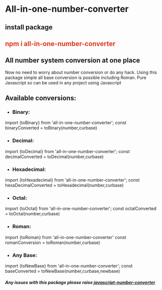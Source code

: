 # All-in-one-number-converter
## install package
<h2 style="color:#DC381F">npm i all-in-one-number-converter</h2>

## All number system conversion at one place

Now no need to worry about number conversion or do any hack.
Using this package simple all base conversion is possible including Roman.
Pure Javascript so can be used in any project using Javascript

## Available conversions:

- ### Binary:
import {toBinary} from 'all-in-one-number-converter';
const binaryConverted = toBinary(number,curbase)

- ### Decimal:
import {toDecimal} from 'all-in-one-number-converter';
const decimalConverted = toDecimal(number,curbase)

- ### Hexadecimal:
import {toHexadecimal} from 'all-in-one-number-converter';
const hexaDecimalConverted = toHexadecimal(number,curbase)

- ### Octal:
import {toOctal} from 'all-in-one-number-converter';
const octalConverted = toOctal(number,curbase)

- ### Roman:
import {toRoman} from 'all-in-one-number-converter'
const romanConversion = toRoman(number,curbase)

- ### Any Base:
import {toNewBase} from 'all-in-one-number-converter';
const baseConverted = toNewBase(number,curbase,newbase) 

#### *Any issues with this package please raise [javascript-number-converter](https://github.com/IPradyumnaDebnath/javascript-number-converter/issues/new "javascript-number-converter")*
